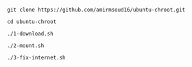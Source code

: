 ```
git clone https://github.com/amirmsoud16/ubuntu-chroot.git
```
```
cd ubuntu-chroot
```
```
./1-download.sh
```
```
./2-mount.sh
```
```
./3-fix-internet.sh
```
